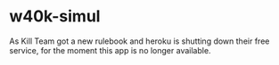# w40k-simul
As Kill Team got a new rulebook and heroku is shutting down their free service, for the moment this app is no longer available.
